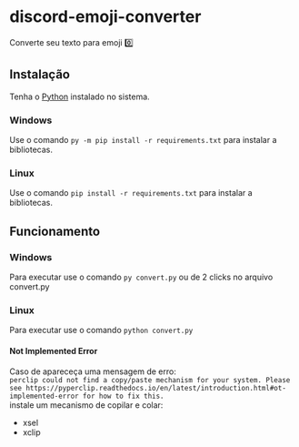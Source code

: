 # discord-emoji-converter
Converte seu texto para emoji 0️⃣

## Instalação
Tenha o [Python](https://www.python.org/) instalado no sistema.

### Windows
Use o comando `py -m pip install -r requirements.txt` para instalar a bibliotecas.

### Linux
Use o comando `pip install -r requirements.txt` para instalar a bibliotecas.
    
## Funcionamento
### Windows
Para executar use o comando `py convert.py` ou de 2 clicks no arquivo convert.py 
### Linux
Para executar use o comando `python convert.py`
#### Not Implemented Error
Caso de apareceça uma mensagem de erro:\
    `
    perclip could not find a copy/paste mechanism for your system.
    Please see https://pyperclip.readthedocs.io/en/latest/introduction.html#ot-implemented-error for how to fix this.
    `\
instale um mecanismo de copilar e colar:

*  xsel
* xclip
